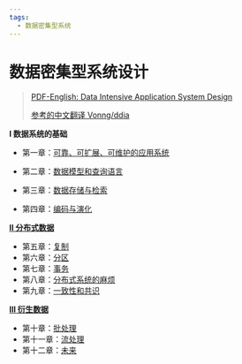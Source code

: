 ```yaml
---
tags:
  - 数据密集型系统
---
```


# 数据密集型系统设计

> [PDF-English: Data Intensive Application System Design](https://www.alipan.com/s/2yoAdUwdtJ6)
>
> [参考的中文翻译 Vonng/ddia ](https://github.com/Vonng/ddia)



**I 数据系统的基础**

- 第一章：[可靠、可扩展、可维护的应用系统](./1_data_system_basic.md)

- 第二章：[数据模型和查询语言](./2_data_model_query_language.md)

- 第三章：[数据存储与检索](./3_data_store_and_search.md)

- 第四章：[编码与演化](./4_encoding_and_evolution.md)



**[II 分布式数据](./part2_distributed_data.md)**

- 第五章：[复制](./5_replication.md)
- 第六章：[分区](./6_partitions.md)
- 第七章：[事务](7_transaction.md)
- 第八章：[分布式系统的麻烦](./8_trouble_in_distributed_system.md)
- 第九章：[一致性和共识](./9_consistency_consensus.md)



**[Ⅲ 衍生数据](./part3_derived_data.md)**

- 第十章：[批处理](./10_batch_processing.md)
- 第十一章：[流处理](11_streaming_processing.md)
- 第十二章：[未来](./12_the_future.md)
